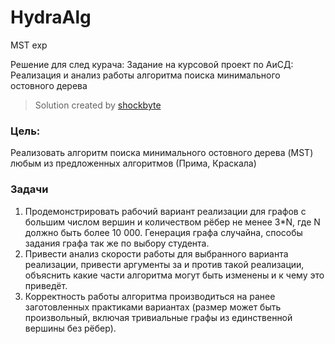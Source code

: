 # HydraAlg
MST exp

Решение для след курача:
Задание на курсовой проект по АиСД: Реализация и анализ работы алгоритма поиска минимального остовного дерева

>Solution created by [shockbyte]

### Цель: 
Реализовать алгоритм поиска минимального остовного дерева (MST) любым из предложенных алгоритмов (Прима, Краскала)
### Задачи
1. Продемонстрировать рабочий вариант реализации для графов с большим числом вершин и количеством рёбер не менее 3*N, где N должно быть более 10 000. Генерация графа случайна, способы задания графа так же по выбору студента.
2. Привести анализ скорости работы для выбранного варианта реализации, привести аргументы за и против такой реализации, объяснить какие части алгоритма могут быть изменены и к чему это приведёт. 
3. Корректность работы алгоритма производиться на ранее заготовленных практиками вариантах (размер может быть произвольный, включая тривиальные графы из единственной вершины без рёбер).

[shockbyte]: <https://vk.com/shockbyte>
